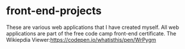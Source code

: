 # front-end-projects
These are various web applications that I have created myself. All web applications are part of the free code camp front-end certificate.
The Wikiepdia Viewer:https://codepen.io/whatisthis/pen/WrPygm
